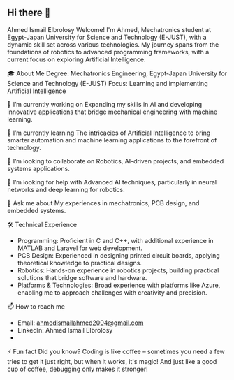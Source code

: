 ## Hi there 👋

Ahmed Ismail Elbrolosy
Welcome! I'm Ahmed, Mechatronics student at Egypt-Japan University for Science and Technology (E-JUST), with a dynamic skill set across various technologies. My journey spans from the foundations of robotics to advanced programming frameworks, with a current focus on exploring Artificial Intelligence.

🎓 About Me
Degree: Mechatronics Engineering, Egypt-Japan University for Science and Technology (E-JUST)
Focus: Learning and implementing Artificial Intelligence

🔭 I’m currently working on
Expanding my skills in AI and developing innovative applications that bridge mechanical engineering with machine learning.

🌱 I’m currently learning
The intricacies of Artificial Intelligence to bring smarter automation and machine learning applications to the forefront of technology.

👯 I’m looking to collaborate on
Robotics, AI-driven projects, and embedded systems applications.

🤔 I’m looking for help with
Advanced AI techniques, particularly in neural networks and deep learning for robotics.

💬 Ask me about
My experiences in mechatronics, PCB design, and embedded systems.

🛠 Technical Experience
  - Programming: Proficient in C and C++, with additional experience in MATLAB and Laravel for web development.
  - PCB Design: Experienced in designing printed circuit boards, applying theoretical knowledge to practical designs.
  - Robotics: Hands-on experience in robotics projects, building practical solutions that bridge software and hardware.
  - Platforms & Technologies: Broad experience with platforms like Azure, enabling me to approach challenges with creativity and precision.

📫 How to reach me
  - Email: ahmedismailahmed2004@gmail.com
  - LinkedIn: Ahmed Ismail Elbrolosy
  - 
⚡ Fun fact
Did you know? Coding is like coffee – sometimes you need a few tries to get it just right, but when it works, it's magic! And just like a good cup of coffee, debugging only makes it stronger!
